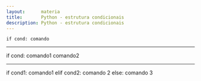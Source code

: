 ```yaml
---
layout:      materia
title:       Python - estrutura condicionais
description: Python - estrutura condicionais
---
```




    if cond: comando

<hr>
    if cond:
    comando1
    comando2

<hr>
    if cond1: comando1
    elif cond2: comando 2
    else: comando 3
